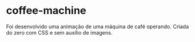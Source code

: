 # coffee-machine
Foi desenvolvido uma animação de uma máquina de café operando. Criada do zero com CSS e sem auxílio de imagens. 

